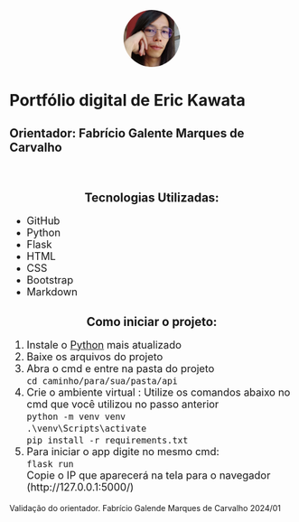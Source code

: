 <meta charset="UTF-8">
<p align="center">
    <img src="./mgt/IMG_20240412_141156.jpg" alt="foto" style="width: 20%;border-radius:50%;">
</p>
<h1>Portfólio digital de Eric Kawata</h1>
<h2>Orientador: Fabrício Galente Marques de Carvalho</h2>
<br>
<section>
    <h2 style="text-align: center;">Tecnologias Utilizadas:</h2>
    <ul style="font-size: 18px;">
        <li>GitHub</li>
        <li>Python</li>
        <li>Flask</li>
        <li>HTML</li>
        <li>CSS</li>
        <li>Bootstrap</li>
        <li>Markdown</li>
    </ul>
</section>
<section>
    <h2 align=center id="como_utilizar">Como iniciar o projeto:</h2>
    <ol style="font-size: 18px;">
        <li>Instale o <a href="https://www.python.org/">Python</a> mais atualizado </li>
        <li>Baixe os arquivos do projeto</li>
        <li>Abra o cmd e entre na pasta do projeto<br>
            <code>cd caminho/para/sua/pasta/api</code></li>
        <li>Crie o ambiente virtual : Utilize os comandos abaixo no cmd que você utilizou no passo anterior<br>
            <code>python -m venv venv </code><br>
            <code>.\venv\Scripts\activate </code><br>
            <code>pip install -r requirements.txt</code></li>
        <li>Para iniciar o app digite no mesmo cmd:<br>
            <code>flask run</code></li>
            Copie o IP que aparecerá na tela para o navegador (http://127.0.0.1:5000/)
    </ol>
</section>

Validação do orientador. Fabrício Galende Marques de Carvalho 2024/01
